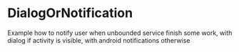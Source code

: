 # DialogOrNotification
Example how to notify user when unbounded service finish some work, with dialog if activity is visible, with android notifications otherwise